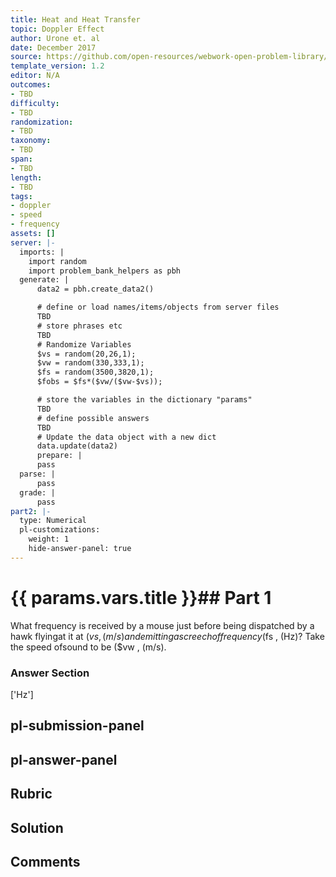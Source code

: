 ```yaml
---
title: Heat and Heat Transfer
topic: Doppler Effect
author: Urone et. al
date: December 2017
source: https://github.com/open-resources/webwork-open-problem-library/tree/master/Contrib/BrockPhysics/College_Physics_Urone/17.Physics_of_Hearing/17-04.Doppler_Effect/NU_U17_17_04_003.pg
template_version: 1.2
editor: N/A
outcomes:
- TBD
difficulty:
- TBD
randomization:
- TBD
taxonomy:
- TBD
span:
- TBD
length:
- TBD
tags:
- doppler
- speed
- frequency
assets: []
server: |-
  imports: |
    import random
    import problem_bank_helpers as pbh
  generate: |
      data2 = pbh.create_data2()

      # define or load names/items/objects from server files
      TBD
      # store phrases etc
      TBD
      # Randomize Variables
      $vs = random(20,26,1);
      $vw = random(330,333,1);
      $fs = random(3500,3820,1);
      $fobs = $fs*($vw/($vw-$vs));

      # store the variables in the dictionary "params"
      TBD
      # define possible answers
      TBD
      # Update the data object with a new dict
      data.update(data2)
      prepare: |
      pass
  parse: |
      pass
  grade: |
      pass
part2: |-
  type: Numerical
  pl-customizations:
    weight: 1
    hide-answer-panel: true
---
```


# {{ params.vars.title }}## Part 1 
What frequency is received by a mouse just before being dispatched by a hawk flyingat it at ($vs , (m/s) and emitting a screech of frequency ($fs , (Hz)? Take the speed ofsound to be ($vw , (m/s). 


### Answer Section 
['Hz']

## pl-submission-panel 


## pl-answer-panel 


## Rubric 


## Solution 


## Comments 


